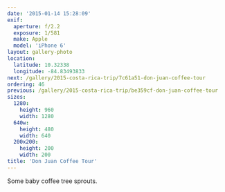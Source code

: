 ```yaml
---
date: '2015-01-14 15:28:09'
exif:
  aperture: f/2.2
  exposure: 1/581
  make: Apple
  model: 'iPhone 6'
layout: gallery-photo
location:
  latitude: 10.32338
  longitude: -84.83493833
next: /gallery/2015-costa-rica-trip/7c61a51-don-juan-coffee-tour
ordering: 46
previous: /gallery/2015-costa-rica-trip/be359cf-don-juan-coffee-tour
sizes:
  1280:
    height: 960
    width: 1280
  640w:
    height: 480
    width: 640
  200x200:
    height: 200
    width: 200
title: 'Don Juan Coffee Tour'
---
```


Some baby coffee tree sprouts.
